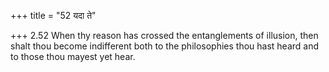 +++
title = "52 यदा ते"

+++
2.52 When thy reason has crossed the entanglements of illusion, then
shalt thou become indifferent both to the philosophies thou hast heard
and to those thou mayest yet hear.
